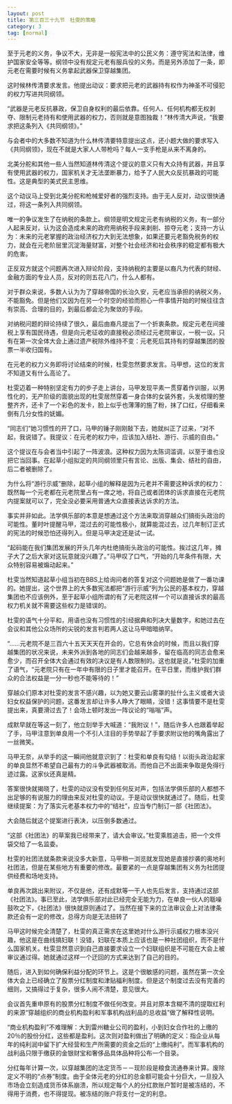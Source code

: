 ```yaml
---
layout: post
title: 第三百三十九节　杜雯的策略
category: 3
tag: [normal]
---
```


至于元老的义务，争议不大，无非是一般宪法中的公民义务：遵守宪法和法律，维护国家安全等等。纲领中没有规定元老有服兵役的义务。而是另外添加了一条，即元老在需要时候有义务拿起武器保卫穿越集团。

这时候林传清要求发言。他提出动议：要求把元老的武器持有权作为神圣不可侵犯的权力写进共同纲领。

“武器是元老反抗暴政，保卫自身权利的最后依靠。任何人、任何机构都无权剥夺、限制元老持有和使用武器的权力，否则就是意图独裁！”林传清大声说，“我要求把这条列入《共同纲领》。”

与会者中的大多数不知道为什么林传清要特意提出这点，还小题大做的要求写入《共同纲领》，现在不就是大家人人带枪吗？每人一支手枪是从来不离身的。

北美分舵和其他一些人当然知道林传清这个提议的意义只有大众持有武器，并且享有使用武器的权力，国家机关才无法垄断暴力，给予了人民大众反抗暴政的可能性。这是典型的美式民主思维。

这个动议马上受到北美分舵和枪械爱好者的强烈支持。由于无人反对，动议很快通过，将这一条列入共同纲领。

唯一的争议发生了在纳税的条款上。纲领是明文规定元老有纳税的义务，有一部分人起来反对，认为这会造成未来的政府用纳税手段来剥削、掠夺元老；支持一方认为：未来的元老掌握的政治经济权力大到无法想象，如果还要元老豁免税务的权力，就会在元老阶层里沉淀海量财富，对整个社会经济和社会秩序的稳定都有极大的危害。

正反双方就这个问题再次进入辩论阶段，支持纳税的主要是以裔凡为代表的财经、金融方面的专业人员，反对的则五花八门，什么人都有。

对于群众来说，多数人认为为了穿越帝国的长治久安，元老应当承担的纳税义务，不能豁免。但是他们又因为在另一个时空的经验而担心一件事情开始的时候往往含有崇高、合理的目的，到最后都会沦为聚敛的手段。

对纳税问题的辩论持续了很久，最后由裔凡提出了一个折衷条款。规定元老在间接税上享有国民待遇，但是向元老征收的直接税必须经过元老院审议，一税一议。只有在第一次全体大会上通过遗产税除外维持不变：元老死后其持有的穿越集团的股票一半收归国有。

在元老的权力义务即将讨论结束的时候，杜雯忽然要求发言。马甲想，这位的发言不知道又有什么高论了。

杜雯迈着一种特别坚定有力的步子走上讲台，马甲发现平素一贯穿着作训服，以男性化的，无产阶级的面貌出现的杜雯居然穿着一身合体的女装外套，头发梳理的整整齐齐，还卡了一个彩色的发卡，脸上似乎也薄薄的施了粉，抹了口红，仔细看来倒有几分女性的妩媚。

“同志们”她习惯性的开了口，马甲的锤子刚刚敲下去，她就纠正了过来，“对不起，我说错了。我提议：在元老的权力中，应该加入结社、游行、示威的自由。”

这个提议在与会者当中引起了一阵波浪。这种权力因为太陈词滥调，以至于谁也没把它当回事。在起草小组拟定的共同纲领里只有言论、出版、集会、结社的自由，后二者被删除了。

为什么将“游行示威”删除，起草小组的解释是因为元老并不需要这种诉求的权力：既然每一个元老都在元老院里占有一席之地，将自己或者团体的诉求直接在元老院内提案就可以了，完全没必要采用普通大众直接表达诉求的方法。

事实并非如此。法学俱乐部的本意是想通过这个方法来取消穿越众们搞街头政治的可能性。董时叶提醒马甲，混过去的可能性极小，就算能混过去，过几年制订正式的宪法的时候恐怕还得列入。但是马甲决定还是试一试。

“起码能在我们集团发展的开头几年内杜绝搞街头政治的可能性。挨过这几年，摊子大了之后大家对这玩意就没兴趣了。”马甲叹了口气，“开始的几年条件有限，大众特别容易被煽动起来。”

杜雯当然知道起草小组当初在BBS上给询问者的答复对这个问题她是做了一番功课的。她提出，这个世界上的大多数宪法都把“游行示威”列为公民的基本权力，穿越集团也不应该例外，至于起草小组所谓的有了元老院这样一个可以直接诉求的最高权力机关就不需要这些权力是错误的。

杜雯的语气十分平和，用语也没有习惯性的引经据典和列决大量数字，和她过去在会议和其他公众场所的尖锐的发言判若两人这让马甲暗暗纳罕。

“……元老院不是三百六十五天天天在开会的，它总有休会的时候，而且以我们穿越集团的状况来说，未来外派到各地的同志们会越来越多，留在临高的同志会愈来愈少，而召开全体大会通过有效的决议是有人数限制的。这也就是说，”杜雯的加重了语气，“元老院只有在一年中有限的日子里才能召开。在平日里，而维护我们群众的合法权益是一分一秒也不能等待的！”

穿越众们原本对杜雯的发言不感兴趣，以为她又要云山雾罩的扯什么主义或者大谈妇女权益保护的问题，这番发言却让许多人睁大了眼睛，没错！这事情要不是杜雯提出来，真要滑过去了！会场上顿时发出一阵议论的“嗡嗡”声。

成默早就在等这一刻了，他立刻举手大喊道：“我附议！”，随后许多人也跟着举起了手，马甲注意到单良用一个不引人注目的手势举起了手要求附议他的嘴角露出了一丝微笑。

马甲无奈，从举手的这一瞬间他就意识到了：杜雯和单良有勾结！以街头政治起家的单良显然不希望自己最有力的斗争武器被取消。而他自己不出面来争取是免得行迹过露。这家伙还真是精。

答案很快就揭晓了，杜雯的动议没有受到任何反对声，包括法学俱乐部的人都想不出足够的有说服力的理由来反对杜雯的动议。于是动议很快就通过了。随后，杜雯继续提案：为了落实元老基本权力中的“结社”，应当专门制订一部《社团法》。

大会随后就这个提案进行表决，以压倒多数通过。

“这部《社团法》的草案我已经带来了，请大会审议。”杜雯乘胜追击，把一个文件袋交给了一名监委。

杜雯的社团法就条款来说没多大新意，马甲稍一浏览就发现她是直接抄袭的奥地利社团法，但是在某些地方有重要的修改。最要紧的一点是穿越集团有义务为社团提供经费和场地支持。

单良再次跳出来附议，不仅是他，还有成默等一干人也先后发言，支持通过这部《社团法》。事已至此，法学俱乐部对此已经完全无能为力，在单良一伙人的聒噪鼓吹之下，《社团法》很快就原则通过了。当然在接下来的立法审议会上对法律条款还会有一定的修改，总得方向是无法扭转了

马甲这时候完全清楚了，杜雯的真正需求在这里她对什么游行示威权力根本没兴趣，他这是在曲线搞妇联！没错，妇联在本质上应该也是一种社团组织，而不是什么国家机关。杜雯显然意识到自己直接要求设立一个妇联组织是不可能在大会上被审议通过得。她就通过这样一个迂回的方式来达到了自己的目的。

随后，进入到如何确保利益分配的环节上。这是个很敏感的问题，虽然在第一次全体大会上已经确立了股票分红制度和津贴福利制度。但是这个制度过去没有完善的细则，又搞得过于复杂，很多人闹不清楚，意见很大。

会议首先重申原有的股票分红制度不做任何改变。并且对原本含糊不清的提取红利的来源“穿越组织的商业机构盈利和军事机构战利品的总收益”做了解释性说明。

“商业机构盈利”不难理解：大到雷州糖业公司的盈利，小到妇女合作社的上缴的20％的股份分红，这些都是盈利。这次则对盈利做出了明确的定义：指企业从每年的纯利润中留下扩大经营和生产所需要的资金之后的“上缴纯利”。而军事机构的战利品只限于缴获的金银财宝和奢侈品具体品种将公布一个目录。

分红每年计算一次，以穿越集团的法定货币－－现阶段是粮食流通券来计算。废除定义不明的“点券”制度。由于全体元老的分红的总金额可能会十分巨大，一旦投入市场会立刻造成货币体系崩溃，所以规定每个人的分红款账户暂时是被冻结的，不得用于消费，也不得提现。被冻结的账户将支付一定的利息。